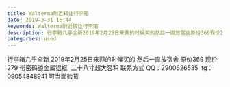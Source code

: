 ```yaml
---
title: Walterma附近转让行李箱
date: 2019-3-31 16:44
keywords: Walterma附近转让行李箱
description: 行李箱几乎全新2019年2月25日来菲的时候买的然后一直放宿舍原价369现价279带密码锁金属铝框  二十八寸超大容积联系方式QQ：2900626535  tg：09054848941可当面验货
categories: used
---
```

<td class="t_f" id="postmessage_3357644">

行李箱几乎全新 2019年2月25日来菲的时候买的 然后一直放宿舍 原价369 现价279 带密码锁金属铝框  二十八寸超大容积 联系方式 QQ：2900626535  tg：09054848941 可当面验货 </td>
